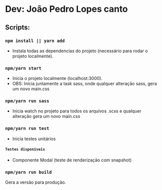 # Dev: João Pedro Lopes canto

## Scripts:

### `npm install || yarn add`
- Instala todas as dependencias do projeto (necessário para rodar o projeto localmente).

### `npm/yarn start`
- Inicia o projeto localmente (localhost:3000).
- OBS: Inicia juntamente a task sass, onde qualquer alteração sass, gera um novo main.css

### `npm/yarn run sass`
- Inicia watch no projeto para todos os arquivos .scss e qualquer alteração gera um novo main.css

### `npm/yarn run test`
- Inicia testes unitários
#### `Testes disponíveis`
- Componente Modal (teste de renderização com snapshot)

### `npm/yarn run build`
Gera a versão para produção.
